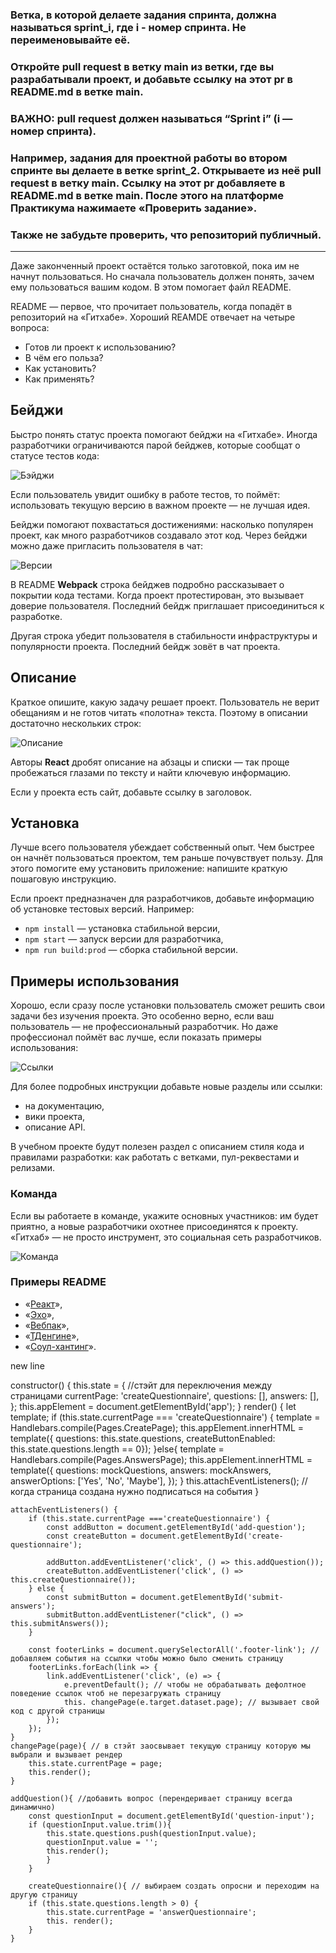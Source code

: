 ### Ветка, в которой делаете задания спринта, должна называться sprint_i, где i - номер спринта. Не переименовывайте её.

### Откройте pull request в ветку main из ветки, где вы разрабатывали проект, и добавьте ссылку на этот pr в README.md в ветке main. 
### ВАЖНО: pull request должен называться “Sprint i” (i — номер спринта).

### Например, задания для проектной работы во втором спринте вы делаете в ветке sprint_2. Открываете из неё pull request в ветку main. Ссылку на этот pr добавляете в README.md в ветке main. После этого на платформе Практикума нажимаете «Проверить задание».

### Также не забудьте проверить, что репозиторий публичный.
---


Даже законченный проект остаётся только заготовкой, пока им не начнут пользоваться. Но сначала пользователь должен понять, зачем ему пользоваться вашим кодом. В этом помогает файл README.

README — первое, что прочитает пользователь, когда попадёт в репозиторий на «Гитхабе». Хороший REAMDE отвечает на четыре вопроса:

- Готов ли проект к использованию?
- В чём его польза?
- Как установить?
- Как применять?

## Бейджи

Быстро понять статус проекта помогают бейджи на «Гитхабе». Иногда разработчики ограничиваются парой бейджев, которые сообщат о статусе тестов кода:

![Бэйджи](https://github.com/yandex-praktikum/mf.messenger.praktikum.yandex.images/blob/master/mf/b.png)

Если пользователь увидит ошибку в работе тестов, то поймёт: использовать текущую версию в важном проекте — не лучшая идея.

Бейджи помогают похвастаться достижениями: насколько популярен проект, как много разработчиков создавало этот код. Через бейджи можно даже пригласить пользователя в чат:

![Версии](https://github.com/yandex-praktikum/mf.messenger.praktikum.yandex.images/blob/master/mf/vers.png)

В README **Webpack** строка бейджев подробно рассказывает о покрытии кода тестами. Когда проект протестирован, это вызывает доверие пользователя. Последний бейдж приглашает присоединиться к разработке. 

Другая строка убедит пользователя в стабильности инфраструктуры и популярности проекта. Последний бейдж зовёт в чат проекта.

## Описание

Краткое опишите, какую задачу решает проект. Пользователь не верит обещаниям и не готов читать «полотна» текста. Поэтому в описании достаточно нескольких строк:

![Описание](https://github.com/yandex-praktikum/mf.messenger.praktikum.yandex.images/blob/master/mf/desc.png)

Авторы **React** дробят описание на абзацы и списки — так проще пробежаться глазами по тексту и найти ключевую информацию.

Если у проекта есть сайт, добавьте ссылку в заголовок.

## Установка

Лучше всего пользователя убеждает собственный опыт. Чем быстрее он начнёт пользоваться проектом, тем раньше почувствует пользу. Для этого помогите ему установить приложение: напишите краткую пошаговую инструкцию.

Если проект предназначен для разработчиков, добавьте информацию об установке тестовых версий. Например:

- `npm install` — установка стабильной версии,
- `npm start` — запуск версии для разработчика,
- `npm run build:prod` — сборка стабильной версии.

## **Примеры использования**

Хорошо, если сразу после установки пользователь сможет решить свои задачи без изучения проекта. Это особенно верно, если ваш пользователь — не профессиональный разработчик. Но даже профессионал поймёт вас лучше, если показать примеры использования:

![Ссылки](https://github.com/yandex-praktikum/mf.messenger.praktikum.yandex.images/blob/master/mf/link.png)

Для более подробных инструкции добавьте новые разделы или ссылки:

- на документацию,
- вики проекта,
- описание API.

В учебном проекте будут полезен раздел с описанием стиля кода и правилами разработки: как работать с ветками, пул-реквестами и релизами.

### **Команда**

Если вы работаете в команде, укажите основных участников: им будет приятно, а новые разработчики охотнее присоединятся к проекту. «Гитхаб» — не просто инструмент, это социальная сеть разработчиков.

![Команда](https://github.com/yandex-praktikum/mf.messenger.praktikum.yandex.images/blob/master/mf/team.png)

### **Примеры README**

- «[Реакт](https://github.com/facebook/react)»,
- «[Эхо](https://github.com/labstack/echo)»,
- «[Вебпак](https://github.com/webpack/webpack)»,
- «[ТДенгине](https://github.com/taosdata/TDengine)»,
- «[Соул-хантинг](https://github.com/vladpereskokov/soul-hunting/)».

new line


constructor() {
        this.state = { //стэйт для переключения между страницами 
            currentPage: 'createQuestionnaire',
            questions: [],
            answers: [],
    };
    this.appElement = document.getElementById('app');
    }
    render() {
        let template;
        if (this.state.currentPage === 'createQuestionnaire') {
            template = Handlebars.compile(Pages.CreatePage);
            this.appElement.innerHTML = template({
                questions: this.state.questions,
                createButtonEnabled: this.state.questions.length == 0});
        }else{
        template = Handlebars.compile(Pages.AnswersPage);
        this.appElement.innerHTML = template({
            questions: mockQuestions,
            answers: mockAnswers,
            answerOptions: ['Yes', 'No', 'Maybe'],
            });
        }
        this.attachEventListeners(); // когда страница создана нужно подписаться на события 
    }

    attachEventListeners() {
        if (this.state.currentPage ==='createQuestionnaire') {
            const addButton = document.getElementById('add-question');
            const createButton = document.getElementById('create-questionnaire');

            addButton.addEventListener('click', () => this.addQuestion());
            createButton.addEventListener('click', () => this.createQuestionnaire());
        } else {
            const submitButton = document.getElementById('submit-answers');
            submitButton.addEventListener("click", () => this.submitAnswers());
        }

        const footerLinks = document.querySelectorAll('.footer-link'); //добавляем события на ссылки чтобы можно было сменить страницу
        footerLinks.forEach(link => {
            link.addEventListener('click', (e) => {
                e.preventDefault(); // чтобы не обрабатывать дефолтное поведение ссылок чтоб не перезагружать страницу
                this. changePage(e.target.dataset.page); // вызывает свой код с другой страницы
            });
        });
    }
    changePage(page){ // в стэйт заосвывает текущую страницу которую мы выбрали и вызывает рендер
        this.state.currentPage = page;
        this.render();
    }   

    addQuestion(){ //добавить вопрос (перендеривает страницу всегда динамично)
        const questionInput = document.getElementById('question-input');
        if (questionInput.value.trim()){
            this.state.questions.push(questionInput.value);
            questionInput.value = '';
            this.render();
            }
        }    

        createQuestionnaire(){ // выбираем создать опросни и переходим на другую страницу
        if (this.state.questions.length > 0) {
            this.state.currentPage = 'answerQuestionnaire';
            this. render();
        }    
    }